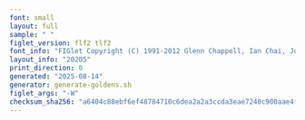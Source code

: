 ```yaml
---
font: small
layout: full
sample: " "
figlet_version: flf2 tlf2
font_info: "FIGlet Copyright (C) 1991-2012 Glenn Chappell, Ian Chai, John Cowan,"
layout_info: "20205"
print_direction: 0
generated: "2025-08-14"
generator: generate-goldens.sh
figlet_args: "-W"
checksum_sha256: "a6404c88ebf6ef48784710c6dea2a2a3ccda3eae7240c900aae4f077b0a142df"
---
```


```text
  
  
  
  
  
```
